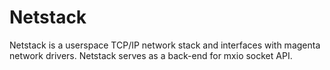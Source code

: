 # Netstack

Netstack is a userspace TCP/IP network stack and interfaces with magenta
network drivers.
Netstack serves as a back-end for mxio socket API.
